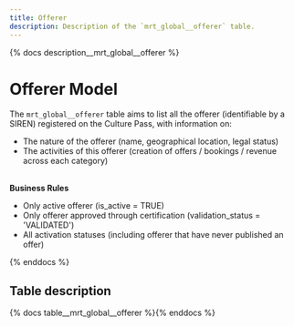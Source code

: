 ```yaml
---
title: Offerer
description: Description of the `mrt_global__offerer` table.
---
```


{% docs description__mrt_global__offerer %}

# Offerer Model

The `mrt_global__offerer` table aims to list all the offerer (identifiable by a SIREN) registered on the Culture Pass, with information on:

- The nature of the offerer (name, geographical location, legal status)
- The activities of this offerer (creation of offers / bookings / revenue across each category)

\
**Business Rules**
- Only active offerer (is_active = TRUE)
- Only offerer approved through certification (validation_status = 'VALIDATED')
- All activation statuses (including offerer that have never published an offer)



{% enddocs %}

## Table description

{% docs table__mrt_global__offerer  %}{% enddocs %}
